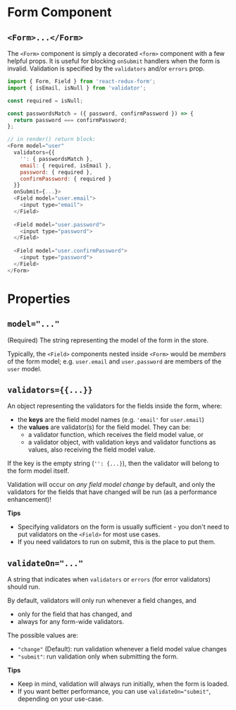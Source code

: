 # Form Component

## `<Form>...</Form>`

The `<Form>` component is simply a decorated `<form>` component with a few helpful props. It is useful for blocking `onSubmit` handlers when the form is invalid. Validation is specified by the `validators` and/or `errors` prop.

```js
import { Form, Field } from 'react-redux-form';
import { isEmail, isNull } from 'validator';

const required = isNull;

const passwordsMatch = ({ password, confirmPassword }) => {
  return password === confirmPassword;
};

// in render() return block:
<Form model="user"
  validators={{
    '': { passwordsMatch },
    email: { required, isEmail },
    password: { required },
    confirmPassword: { required }
  }}
  onSubmit={...}>
  <Field model="user.email">
    <input type="email">
  </Field>
  
  <Field model="user.password">
    <input type="password">
  </Field>
  
  <Field model="user.confirmPassword">
    <input type="password">
  </Field>
</Form>
```

# Properties

## `model="..."`
(Required) The string representing the model of the form in the store.

Typically, the `<Field>` components nested inside `<Form>` would be _members_ of the form model; e.g. `user.email` and `user.password` are members of the `user` model.

## `validators={{...}}`
An object representing the validators for the fields inside the form, where:

- the **keys** are the field model names (e.g. `'email'` for `user.email`)
- the **values** are validator(s) for the field model. They can be:
  - a validator function, which receives the field model value, or
  - a validator object, with validation keys and validator functions as values, also receiving the field model value.

If the key is the empty string (`'': {...}`), then the validator will belong to the form model itself.

Validation will occur on _any field model change_ by default, and only the validators for the fields that have changed will be run (as a performance enhancement)!

**Tips**
- Specifying validators on the form is usually sufficient - you don't need to put validators on the `<Field>` for most use cases.
- If you need validators to run on submit, this is the place to put them.

## `validateOn="..."`
A string that indicates when `validators` or `errors` (for error validators) should run.

By default, validators will only run whenever a field changes, and
- only for the field that has changed, and
- always for any form-wide validators.

The possible values are:
- `"change"` (Default): run validation whenever a field model value changes
- `"submit"`: run validation only when submitting the form.

**Tips**
- Keep in mind, validation will always run initially, when the form is loaded.
- If you want better performance, you can use `validateOn="submit"`, depending on your use-case.